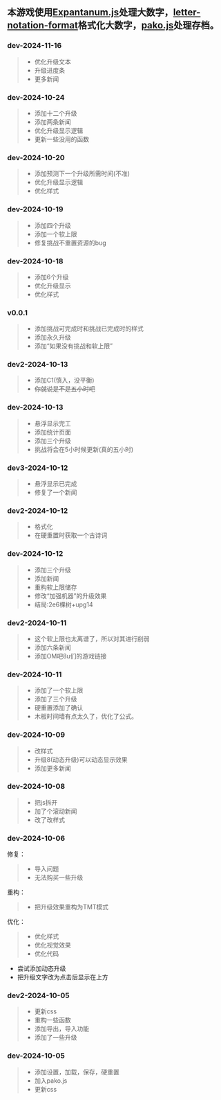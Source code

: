 ## 本游戏使用[Expantanum.js](https://github.com/Naruyoko/ExpantaNum.js)处理大数字，[letter-notation-format](https://github.com/cloudytheconqueror/letter-notation-format)格式化大数字，[pako.js](https://github.com/nodeca/pako)处理存档。
### dev-2024-11-16
> - 优化升级文本
> - 升级进度条
> - 更多新闻
### dev-2024-10-24
> - 添加十二个升级
> - 添加两条新闻
> - 优化升级显示逻辑
> - 更新一些没用的函数
### dev-2024-10-20
> - 添加预测下一个升级所需时间(不准)
> - 优化升级显示逻辑
> - 优化样式
### dev-2024-10-19
> - 添加四个升级
> - 添加一个软上限
> - 修复挑战不重置资源的bug
### dev-2024-10-18
> - 添加6个升级
> - 优化升级显示
> - 优化样式
### v0.0.1
> - 添加挑战可完成时和挑战已完成时的样式
> - 添加永久升级
> - 添加“如果没有挑战和软上限”
### dev2-2024-10-13
> - 添加C1(慎入，没平衡)  
> - ~~你就说是不是五小时吧~~
### dev-2024-10-13
> - 悬浮显示完工
> - 添加统计页面
> - 添加三个升级
> - 挑战将会在5小时候更新(真的五小时)
### dev3-2024-10-12
> - 悬浮显示已完成
> - 修复了一个新闻
### dev2-2024-10-12
> - 格式化
> - 在硬重置时获取一个古诗词
### dev-2024-10-12
> - 添加三个升级
> - 添加新闻
> - 重构软上限储存
> - 修改“加强机器”的升级效果
> - 结局:2e6棵树+upg14
### dev2-2024-10-11
> - 这个软上限也太离谱了，所以对其进行削弱
> - 添加六条新闻
> - 添加OM吧8u们的游戏链接
### dev-2024-10-11
> - 添加了一个软上限
> - 添加了三个升级
> - 硬重置添加了确认
> - 木板时间墙有点太久了，优化了公式。
### dev-2024-10-09
> - 改样式
> - 升级8(动态升级)可以动态显示效果
> - 添加更多新闻
### dev-2024-10-08
> - 把js拆开
> - 加了个滚动新闻
> - 改了改样式
### dev-2024-10-06
修复：
> - 导入问题   
>- 无法购买一些升级

重构：
> - 把升级效果重构为TMT模式

优化：
> - 优化样式
> - 优化视觉效果
> - 优化代码
 - 尝试添加动态升级
 - 把升级文字改为点击后显示在上方
### dev2-2024-10-05
> - 更新css
> - 重构一些函数
> - 添加导出，导入功能
> - 添加了一些升级
### dev-2024-10-05
> - 添加设置，加载，保存，硬重置
> - 加入pako.js
> - 更新css